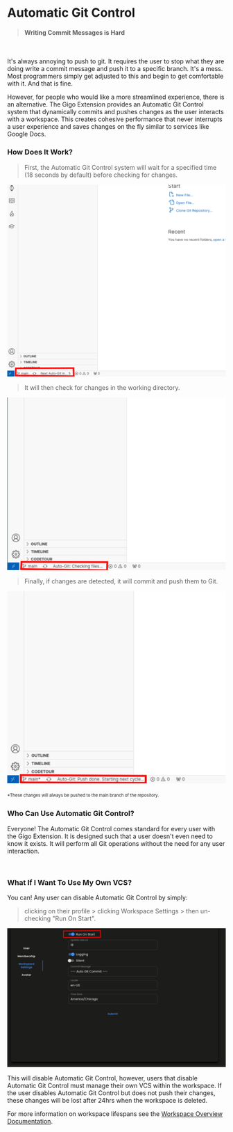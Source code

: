 # Automatic Git Control
>#### Writing Commit Messages is Hard

</br>

It's always annoying to push to git. It requires the user to stop what they are doing write a commit message and push it to a specific branch. It's a mess. Most programmers simply get adjusted to this and begin to get comfortable with it. And that is fine.


However, for people who would like a more streamlined experience, there is an alternative. The Gigo Extension provides an Automatic Git Control system that dynamically commits and pushes changes as the user interacts with a workspace. This creates cohesive performance that never interrupts a user experience and saves changes on the fly similar to services like Google Docs.


### **How Does It Work?**

>First, the Automatic Git Control system will wait for a specified time (18 seconds by default) before checking for changes.

![extension_automatic_git_1.svg](https://raw.githubusercontent.com/Gage-Technologies/gigo-documentation/master/extension/automatic_git/extension_automatic_git_1.svg)

>It will then check for changes in the working directory.

![extension_automatic_git_2.svg](https://raw.githubusercontent.com/Gage-Technologies/gigo-documentation/master/extension/automatic_git/extension_automatic_git_2.svg)

>Finally, if changes are detected, it will commit and push them to Git.

![extension_automatic_git_3.svg](https://raw.githubusercontent.com/Gage-Technologies/gigo-documentation/master/extension/automatic_git/extension_automatic_git_3.svg)

<sup><sub>*These changes will always be pushed to the main branch of the repository.



### **Who Can Use Automatic Git Control?**

Everyone! The Automatic Git Control comes standard for every user with the Gigo Extension. It is designed such that a user doesn't even need to know it exists. It will perform all Git operations without the need for any user interaction.




</br>

### **What If I Want To Use My Own VCS?**

You can! Any user can disable Automatic Git Control by simply:
> clicking on their profile > clicking Workspace Settings > then un-checking "Run On Start".

![extension_automatic_git_2.svg](https://raw.githubusercontent.com/Gage-Technologies/gigo-documentation/master/extension/automatic_git/extension_automatic_git_4.svg)

This will disable Automatic Git Control, however, users that disable Automatic Git Control must manage their own VCS within the workspace. If the user disables Automatic Git Control but does not push their changes, these changes will be lost after 24hrs when the workspace is deleted.

For more information on workspace lifespans see the [Workspace Overview Documentation](../workspace/workspace_overview_1.md).



